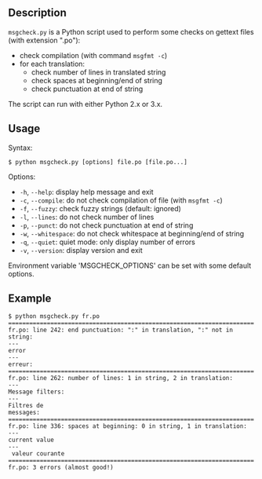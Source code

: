 ## Description

`msgcheck.py` is a Python script used to perform some checks on gettext files
(with extension ".po"):

* check compilation (with command `msgfmt -c`)
* for each translation:
  * check number of lines in translated string
  * check spaces at beginning/end of string
  * check punctuation at end of string

The script can run with either Python 2.x or 3.x.

## Usage

Syntax:

    $ python msgcheck.py [options] file.po [file.po...]

Options:

* `-h`, `--help`: display help message and exit
* `-c`, `--compile`: do not check compilation of file (with `msgfmt -c`)
* `-f`, `--fuzzy`: check fuzzy strings (default: ignored)
* `-l`, `--lines`: do not check number of lines
* `-p`, `--punct`: do not check punctuation at end of string
* `-w`, `--whitespace`: do not check whitespace at beginning/end of string
* `-q`, `--quiet`: quiet mode: only display number of errors
* `-v`, `--version`: display version and exit

Environment variable 'MSGCHECK_OPTIONS' can be set with some default options.

## Example

    $ python msgcheck.py fr.po
    ======================================================================
    fr.po: line 242: end punctuation: ":" in translation, ":" not in string:
    ---
    error
    ---
    erreur:
    ======================================================================
    fr.po: line 262: number of lines: 1 in string, 2 in translation:
    ---
    Message filters:
    ---
    Filtres de
    messages:
    ======================================================================
    fr.po: line 336: spaces at beginning: 0 in string, 1 in translation:
    ---
    current value
    ---
     valeur courante
    ======================================================================
    fr.po: 3 errors (almost good!)
